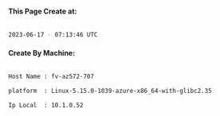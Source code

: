 
   
#### This Page Create at:

```bash

2023-06-17 - 07:13:46 UTC

```

#### Create By Machine:

```bash

Host Name : fv-az572-707

platform  : Linux-5.15.0-1039-azure-x86_64-with-glibc2.35

Ip Local  : 10.1.0.52

```

